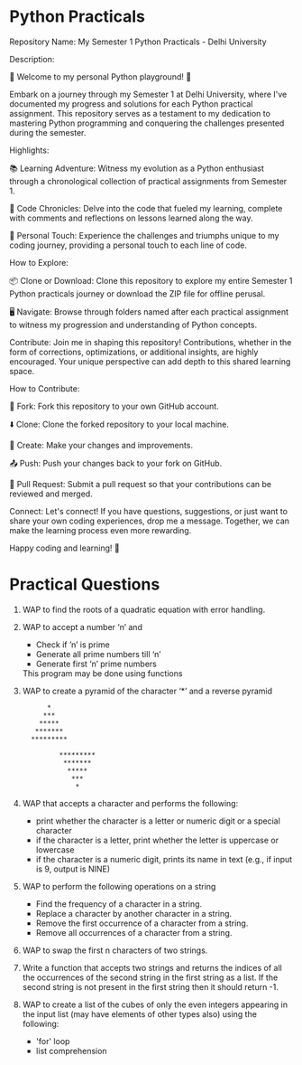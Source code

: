 # Python Practicals

Repository Name: My Semester 1 Python Practicals - Delhi University

Description:

🚀 Welcome to my personal Python playground! 🐍

Embark on a journey through my Semester 1 at Delhi University, where I've documented my progress and solutions for each Python practical assignment. This repository serves as a testament to my dedication to mastering Python programming and conquering the challenges presented during the semester.

Highlights:

📚 Learning Adventure: Witness my evolution as a Python enthusiast through a chronological collection of practical assignments from Semester 1.

🤖 Code Chronicles: Delve into the code that fueled my learning, complete with comments and reflections on lessons learned along the way.

📝 Personal Touch: Experience the challenges and triumphs unique to my coding journey, providing a personal touch to each line of code.

How to Explore:

📦 Clone or Download: Clone this repository to explore my entire Semester 1 Python practicals journey or download the ZIP file for offline perusal.

🖥️ Navigate: Browse through folders named after each practical assignment to witness my progression and understanding of Python concepts.

Contribute:
Join me in shaping this repository! Contributions, whether in the form of corrections, optimizations, or additional insights, are highly encouraged. Your unique perspective can add depth to this shared learning space.

How to Contribute:

🍴 Fork: Fork this repository to your own GitHub account.

⬇️ Clone: Clone the forked repository to your local machine.

🔄 Create: Make your changes and improvements.

📤 Push: Push your changes back to your fork on GitHub.

🤝 Pull Request: Submit a pull request so that your contributions can be reviewed and merged.

Connect:
Let's connect! If you have questions, suggestions, or just want to share your own coding experiences, drop me a message. Together, we can make the learning process even more rewarding.

Happy coding and learning! 🌟

# Practical Questions

1. WAP to find the roots of a quadratic equation with error handling.

2. WAP to accept a number ‘n’ and
    <ul type="square">
        <li>Check if ’n’ is prime</li>
        <li>Generate all prime numbers till ‘n’</li>
        <li>Generate first ‘n’ prime numbers</li>
    </ul>
   This program may be done using functions

3. WAP to create a pyramid of the character ‘*’ and a reverse pyramid

             *
            ***
           *****
          *******
         ********* 

                *********
                 *******
                  *****
                   ***
                    *

4. WAP that accepts a character and performs the following: 
    <ul type='square'>
        <li>print whether the character is a letter or numeric digit or a special character </li>
        <li>if the character is a letter, print whether the letter is uppercase or lowercase</li>
        <li>if the character is a numeric digit, prints its name in text (e.g., if input is 9, output is NINE)</li>
    </ul>
5. WAP to perform the following operations on a string
    <ul type='square'>
        <li>Find the frequency of a character in a string.</li>
        <li>Replace a character by another character in a string. </li>
        <li>Remove the first occurrence of a character from a string. </li>
        <li>Remove all occurrences of a character from a string. </li>
    </ul>
6. WAP to swap the first n characters of two strings.
7. Write a function that accepts two strings and returns the indices of all the occurrences of
the second string in the first string as a list. If the second string is not present in the first
string then it should return -1.
8. WAP to create a list of the cubes of only the even integers appearing in the input list
(may have elements of other types also) using the following:
    <ul type="square">
        <li>'for' loop </li>
        <li>list comprehension</li>
    </ul>
